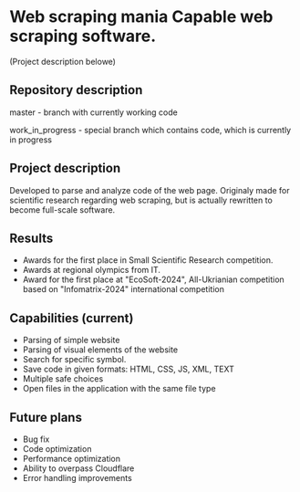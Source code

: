 # Web scraping mania Capable web scraping software. 
(Project description belowe)

## Repository description

master - branch with currently working code 
<p>work_in_progress - special branch which contains code, which is currently in progress</p>


## Project description
Developed to parse and analyze code of the web page. 
Originaly made for scientific research regarding web scraping, but is actually rewritten to become full-scale software. 

## Results
- Awards for the first place in Small Scientific Research competition.
- Awards at regional olympics from IT.
- Award for the first place at "EcoSoft-2024", All-Ukrianian competition based on "Infomatrix-2024" international competition

## Capabilities (current) 
- Parsing of simple website 
- Parsing of visual elements of the website 
- Search for specific symbol. 
- Save code in given formats: HTML, CSS, JS, XML, TEXT 
- Multiple safe choices 
- Open files in the application with the same file type

## Future plans 
- Bug fix 
- Code optimization 
- Performance optimization 
- Ability to overpass Cloudflare 
- Error handling improvements
